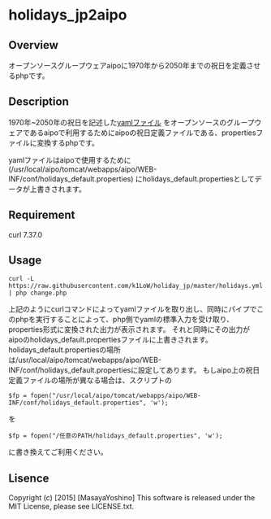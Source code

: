 # holidays_jp2aipo


## Overview

オープンソースグループウェアaipoに1970年から2050年までの祝日を定義させるphpです。


## Description


1970年~2050年の祝日を記述した[yamlファイル]
をオープンソースのグループウェアであるaipoで利用するためにaipoの祝日定義ファイルである、propertiesファイルに変換するphpです。

yamlファイルはaipoで使用するために(/usr/local/aipo/tomcat/webapps/aipo/WEB-INF/conf/holidays_default.properties)
にholidays_default.propertiesとしてデータが上書きされます。


[yamlファイル]: https://raw.githubusercontent.com/k1LoW/holiday_jp/master/holidays.yml "祝日デー"


## Requirement

curl 7.37.0


## Usage


`curl -L https://raw.githubusercontent.com/k1LoW/holiday_jp/master/holidays.yml | php change.php`

上記のようにcurlコマンドによってyamlファイルを取り出し、同時にパイプでこのphpを実行することによって、php側でyamlの標準入力を受け取り、properties形式に変換された出力が表示されます。
それと同時にその出力がaipoのholidays_default.propertiesファイルに上書きされます。
holidays_default.propertiesの場所は/usr/local/aipo/tomcat/webapps/aipo/WEB-INF/conf/holidays_default.propertiesに設定してあります。
もしaipo上の祝日定義ファイルの場所が異なる場合は、スクリプトの

`$fp = fopen("/usr/local/aipo/tomcat/webapps/aipo/WEB-INF/conf/holidays_default.properties", 'w');`

を

`$fp = fopen("/任意のPATH/holidays_default.properties", 'w');`

に書き換えてご利用ください。


## Lisence

Copyright (c) [2015] [MasayaYoshino]
This software is released under the MIT License, please see LICENSE.txt.
